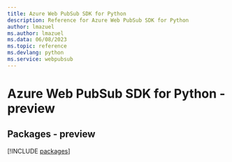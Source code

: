 ```yaml
---
title: Azure Web PubSub SDK for Python
description: Reference for Azure Web PubSub SDK for Python
author: lmazuel
ms.author: lmazuel
ms.data: 06/08/2023
ms.topic: reference
ms.devlang: python
ms.service: webpubsub
---
```

# Azure Web PubSub SDK for Python - preview
## Packages - preview
[!INCLUDE [packages](web-pubsub-index.md)]